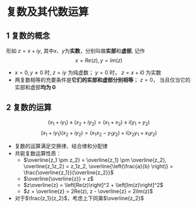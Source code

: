 # 复数及其代数运算

## 1 复数的概念

形如 $z = x+iy$, 其中$x$、$y$为**实数**，分别叫做**实部**和**虚部**, 记作
$$x = Re ( z ) ,y = Im ( z )$$

- $x = 0,y \neq 0$ 时, $z = iy$ 为纯虚数； $y = 0$ 时， $z = x + i0$ 为实数
- 两复数相等的充要条件是**它们的实部和虚部分别相等**； $z = 0$， 当且仅当它的实部和虚部**均为 0**

## 2 复数的运算

$$( x_1 + iy_1 ) \pm ( x_2 + iy_2 ) = ( x_1 + x_2 ) \pm i ( y_1 + y_2 )$$
$$( x_1 + iy_1 ) ( x_2 + iy_2 ) = ( x_1x_2 - y_1y_2 ) + i ( x_2y_1 + x_1y_2 )$$

- 复数的运算满足交换律、结合律和分配律
- 共轭复数运算性质：
  - $\overline{z_1 \pm z_2} = \overline{z_1} \pm \overline{z_2}, \overline{z_1z_2} = z_1z_2, \overline{\left(\frac{a}{b} \right)} = \frac{\overline{z_1}}{\overline{z_2}}$
  - $\overline{\overline{z}} = z$
  - $z\overline{z} = \left[Re(z)\right]^2 + \left[Im(z)\right]^2$
  - $z + \overline{z} = 2Re(z), z - \overline{z} = 2iIm(z)$
- 对于$\frac{z_1}{z_2}$，考虑上下同乘$\overline{z_2}$
